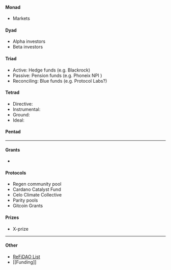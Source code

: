 #### Monad
- Markets
#### Dyad
- Alpha investors
- Beta investors
#### Triad
- Active: Hedge funds (e.g. Blackrock)
- Passive: Pension funds (e.g. Phoneix NPI )
- Reconciling: Blue funds (e.g. Protocol Labs?)
#### Tetrad
- Directive:
- Instrumental: 
- Ground: 
- Ideal: 
#### Pentad


---
#### Grants
- 

#### Protocols 
- Regen community pool 
- Cardano Catalyst Fund
- Celo Climate Collective 
- Parity pools 
- Gitcoin Grants 

#### Prizes
- X-prize
---
#### Other 
- [ReFiDAO List](https://drive.google.com/file/d/1ah5eyRh6smIirbhUKHEa8aMJ3nR-wi7B/view)
- [[Funding]]